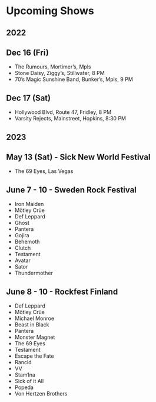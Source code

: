 <!DOCTYPE html>
<html>

<head>
  <meta charset="utf-8">
  <meta name="viewport" content="width=device-width, initial-scale=1.0">
  <title>upcoming-shows</title>
  <link rel="stylesheet" href="https://stackedit.io/style.css" />
</head>

<body class="stackedit">
  <div class="stackedit__html"><h1 id="upcoming-shows">Upcoming Shows</h1>
<h2 id="section">2022</h2>
<h2 id="dec-16-fri">Dec 16 (Fri)</h2>
<ul>
<li>The Rumours, Mortimer’s, Mpls</li>
<li>Stone Daisy, Ziggy’s, Stillwater, 8 PM</li>
<li>70’s Magic Sunshine Band, Bunker’s, Mpls, 9 PM</li>
</ul>
<h2 id="dec-17-sat">Dec 17 (Sat)</h2>
<ul>
<li>Hollywood Blvd, Route 47, Fridley, 8 PM</li>
<li>Varsity Rejects, Mainstreet, Hopkins, 8:30 PM</li>
</ul>
<h2 id="section-1">2023</h2>
<h2 id="may-13-sat---sick-new-world-festival">May 13 (Sat) - Sick New World Festival</h2>
<ul>
<li>The 69 Eyes, Las Vegas</li>
</ul>
<h2 id="june-7---10---sweden-rock-festival">June 7 - 10 - Sweden Rock Festival</h2>
<ul>
<li>Iron Maiden</li>
<li>Mötley Crüe</li>
<li>Def Leppard</li>
<li>Ghost</li>
<li>Pantera</li>
<li>Gojira</li>
<li>Behemoth</li>
<li>Clutch</li>
<li>Testament</li>
<li>Avatar</li>
<li>Sator</li>
<li>Thundermother</li>
</ul>
<h2 id="june-8---10---rockfest-finland">June 8 - 10 - Rockfest Finland</h2>
<ul>
<li>Def Leppard</li>
<li>Mötley Crüe</li>
<li>Michael Monroe</li>
<li>Beast in Black</li>
<li>Pantera</li>
<li>Monster Magnet</li>
<li>The 69 Eyes</li>
<li>Testament</li>
<li>Escape the Fate</li>
<li>Rancid</li>
<li>VV</li>
<li>Stam1na</li>
<li>Sick of it All</li>
<li>Popeda</li>
<li>Von Hertzen Brothers</li>
</ul>
</div>
</body>

</html>
